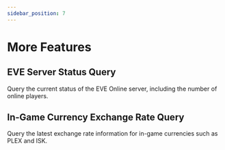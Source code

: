 ```yaml
---
sidebar_position: 7
---
```


# More Features

## EVE Server Status Query

Query the current status of the EVE Online server, including the number of online players.

## In-Game Currency Exchange Rate Query

Query the latest exchange rate information for in-game currencies such as PLEX and ISK.